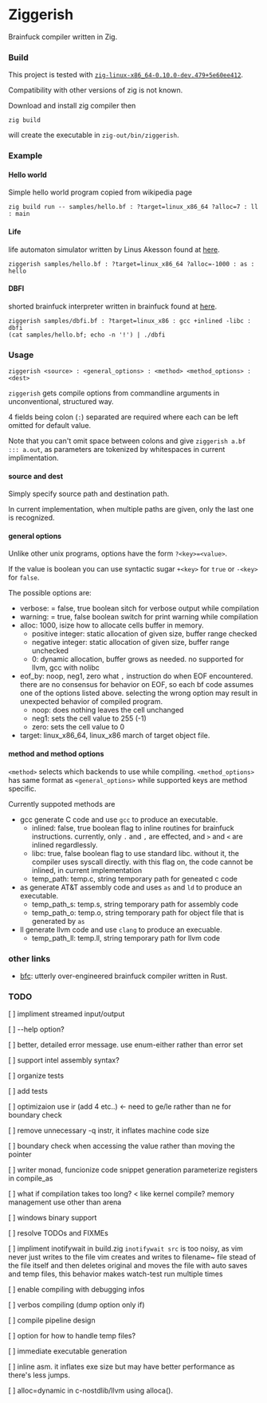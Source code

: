 Ziggerish
======================

Brainfuck compiler written in Zig.

### Build

This project is tested with [`zig-linux-x86_64-0.10.0-dev.479+5e60ee412`](https://ziglang.org/builds/zig-linux-x86_64-0.10.0-dev.479+5e60ee412.tar.xz).

Compatibility with other versions of zig is not known.

Download and install zig compiler then
```
zig build
```
will create the executable in `zig-out/bin/ziggerish`.

### Example

#### Hello world

Simple hello world program copied from wikipedia page
```
zig build run -- samples/hello.bf : ?target=linux_x86_64 ?alloc=7 : ll : main
```

#### Life

life automaton simulator written by Linus Akesson
found at [here](http://www.linusakesson.net/programming/brainfuck/index.php).
```
ziggerish samples/hello.bf : ?target=linux_x86_64 ?alloc=-1000 : as : hello
```

#### DBFI

shorted brainfuck interpreter written in brainfuck
found at [here](https://esolangs.org/wiki/Dbfi).
```
ziggerish samples/dbfi.bf : ?target=linux_x86 : gcc +inlined -libc : dbfi
(cat samples/hello.bf; echo -n '!') | ./dbfi
```

### Usage

```
ziggerish <source> : <general_options> : <method> <method_options> : <dest>
```

`ziggerish` gets compile options from commandline arguments in unconventional, structured way.

4 fields being colon (`:`) separated are required where each can be left omitted for default value.

Note that you can't omit space between colons and give `ziggerish a.bf ::: a.out`,
as parameters are tokenized by whitespaces in current implimentation.

#### source and dest

Simply specify source path and destination path.

In current implementation, when multiple paths are given, only the last one is recognized.

#### general options

Unlike other unix programs, options have the form `?<key>=<value>`.

If the value is boolean you can use syntactic sugar `+<key>` for `true` or `-<key>` for `false`.

The possible options are:
- verbose: = false, true
  boolean sitch for verbose output while compilation
- warning: = true, false
  boolean switch for print warning while compilation
- alloc: 1000, isize
  how to allocate cells buffer in memory.
  + positive integer: static allocation of given size, buffer range checked
  + negative integer: static allocation of given size, buffer range unchecked
  + 0: dynamic allocation, buffer grows as needed. no supported for llvm, gcc with nolibc
- eof_by: noop, neg1, zero
  what `,` instruction do when EOF encountered. there are no consensus for behavior on EOF,
  so each bf code assumes one of the options listed above.
  selecting the wrong option may result in unexpected behavior of compiled program.
  + noop: does nothing leaves the cell unchanged
  + neg1: sets the cell value to 255 (-1)
  + zero: sets the cell value to 0
- target: linux_x86_64, linux_x86
  march of target object file.

#### method and method options

`<method>` selects which backends to use while compiling.
`<method_options>` has same format as `<general_options>` while supported keys are method specific.

Currently suppoted methods are
- gcc
  generate C code and use `gcc` to produce an executable.
  + inlined: false, true
    boolean flag to inline routines for brainfuck instructions.
    currently, only `.` and `,` are effected, and `>` and `<` are inlined regardlessly.
  + libc: true, false
    boolean flag to use standard libc. without it, the compiler uses syscall directly.
    with this flag on, the code cannot be inlined, in current implementation
  + temp_path: temp.c, string
    temporary path for geneated c code
- as
  generate AT&T assembly code and uses `as` and `ld` to produce an executable.
  + temp_path_s: temp.s, string
    temporary path for assembly code
  + temp_path_o: temp.o, string
    temporary path for object file that is generated by `as`
- ll
  generate llvm code and use `clang` to produce an execuable.
  + temp_path_ll: temp.ll, string
    temporary path for llvm code

### other links

- [bfc](https://bfc.wilfred.me.uk/): utterly over-engineered brainfuck compiler written in Rust.

### TODO

[ ] impliment streamed input/output

[ ] --help option?

[ ] better, detailed error message.
    use enum-either rather than error set

[ ] support intel assembly syntax?

[ ] organize tests

[ ] add tests

[ ] optimizaion
    use ir (add 4 etc..) <- need to ge/le rather than ne for boundary check

[ ] remove unnecessary -q instr, it inflates machine code size

[ ] boundary check when accessing the value rather than moving the pointer

[ ] writer monad, funcionize code snippet generation
    parameterize registers in compile_as

[ ] what if compilation takes too long? < like kernel compile?
    memory management use other than arena

[ ] windows binary support

[ ] resolve TODOs and FIXMEs

[ ] impliment inotifywait in build.zig
    `inotifywait src` is too noisy, as vim never just writes to the file
          vim creates and writes to filename~ file stead of the file itself
          and then deletes original and moves the file
          with auto saves and temp files, this behavior makes watch-test run multiple times

[ ] enable compiling with debugging infos

[ ] verbos compiling (dump option only if)

[ ] compile pipeline design

[ ] option for how to handle temp files?

[ ] immediate executable generation

[ ] inline asm. it inflates exe size but may have better performance as there's less jumps.

[ ] alloc=dynamic in c-nostdlib/llvm using alloca().
